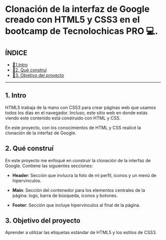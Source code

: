 # Clonación de la interfaz de Google creado con HTML5 y CSS3 en el bootcamp de Tecnolochicas PRO 💻. 

## ÍNDICE

* [📌1.Intro](https://github.com/paupadron/cloninterfazgoogle#1-intro)
* [📌2. Qué construí](https://github.com/paupadron/cloninterfazgoogle#2-qu%C3%A9-constru%C3%AD)
* [📌3. Objetivo del proyecto](https://github.com/paupadron/cloninterfazgoogle#3-objetivo-del-proyecto)

****

## 1. Intro
HTML5 trabaja de la mano con CSS3 para crear páginas web que usamos todos los días en el navegador. Incluso, este sitio web en donde estás viendo este contenido está construido con HTML y CSS.

En este proyecto, con los conocimientos de HTML y CSS realicé la clonación de la interfaz de Google.


## 2. Qué construí
En este proyecto me enfoqué en construir la clonación de la interfaz de Google.
Contiene las siguientes secciones:

* **Header**: Sección que invlucra la foto de mi perfil, iconos y un menú de hipervínculos.

* **Main**: Sección del contenedor para los elementos centrales de la página: logo, barra de búsqueda, iconos y botones. 

* **Footer**: Sección que incluye hipervínculos al final de la página. 

## 3. Objetivo del proyecto
Aprender a utilizar las etiquetas estándar de HTML5 y los estilos de CSS3. 
